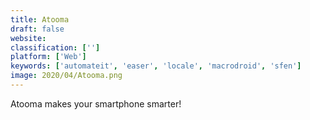 ```yaml
---
title: Atooma
draft: false 
website: 
classification: ['']
platform: ['Web']
keywords: ['automateit', 'easer', 'locale', 'macrodroid', 'sfen']
image: 2020/04/Atooma.png
---
```

Atooma makes your smartphone smarter!